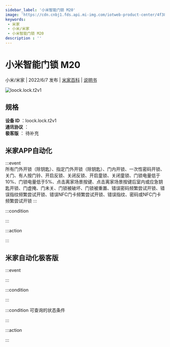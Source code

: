 ```yaml
---
sidebar_label: '小米智能门锁 M20'
image: 'https://cdn.cnbj1.fds.api.mi-img.com/iotweb-product-center/4f3812571d8f4c89a82e61a030fa7d68_1644476925523.png?GalaxyAccessKeyId=AKVGLQWBOVIRQ3XLEW&Expires=9223372036854775807&Signature=cU1YqmggGEaj0/m8jFspfHiUFPM='
keywords: 
 - 米家
 - 小米/米家
 - 小米智能门锁 M20
description : ''
---
```

# 小米智能门锁 M20

小米/米家 | 2022/6/7 发布 | [米家百科](https://home.mi.com/webapp/content/baike/product/index.html?model=loock.lock.t2v1) | [说明书](https://home.mi.com/views/introduction.html?model=loock.lock.t2v1&region=cn)

![loock.lock.t2v1](https://cdn.cnbj1.fds.api.mi-img.com/iotweb-product-center/4f3812571d8f4c89a82e61a030fa7d68_1644476925523.png?GalaxyAccessKeyId=AKVGLQWBOVIRQ3XLEW&Expires=9223372036854775807&Signature=cU1YqmggGEaj0/m8jFspfHiUFPM=)

## 规格  
> 
**设备 ID** ：loock.lock.t2v1  
**通讯协议** ：  
**极客版**  ： 待补充 


## 米家APP自动化  

:::event  
所有门外开锁（除钥匙）、指定门外开锁（除钥匙）、门内开锁、一次性密码开锁、关门、有人按门铃、开启反锁、关闭反锁、开启童锁、关闭童锁、门锁电量低于10%、门锁电量低于5%、点击离家场景按键、点击离家场景按键后室内或应急钥匙开锁、门虚掩、门未关、门锁被破坏、门锁被重置、错误密码频繁尝试开锁、错误指纹频繁尝试开锁、错误NFC门卡频繁尝试开锁、错误指纹、密码或NFC门卡频繁尝试开锁
:::

:::condition  

:::

:::action   

:::

## 米家自动化极客版  

:::event  

:::

:::condition  

:::

:::condition 可查询的状态条件  

:::

:::action  

:::

        
